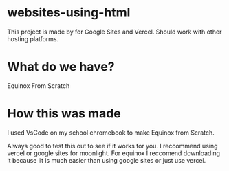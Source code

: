 # websites-using-html
This project is made by for Google Sites and Vercel. Should work with other hosting platforms.
<h1>What do we have?</h1>
<p>
  Equinox From Scratch
</p>
<h1>How this was made</h1>
I used VsCode on my school chromebook to make Equinox from Scratch.

Always good to test this out to see if it works for you. I reccommend using vercel or google sites for moonlight. For equinox I reccomend downloading it because iit is much easier than using google sites or just use vercel.
